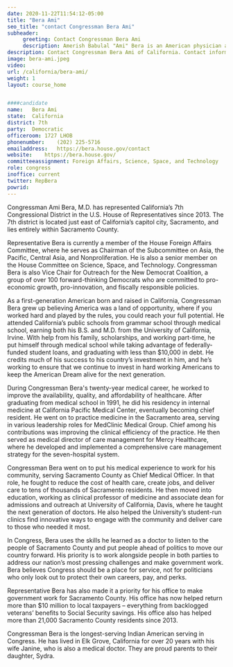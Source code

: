 ```yaml
---
date: 2020-11-22T11:54:12-05:00
title: "Bera Ami"
seo_title: "contact Congressman Bera Ami"
subheader:
     greeting: Contact Congressman Bera Ami 
     description: Amerish Babulal "Ami" Bera is an American physician and politician serving as the U.S. Representative for California's 7th congressional district since 2013.
description: Contact Congressman Bera Ami of California. Contact information for Bera Ami includes email address, phone number, and mailing address.
image: bera-ami.jpeg
video: 
url: /california/bera-ami/
weight: 1
layout: course_home


####candidate
name:	Bera Ami
state:	California
district: 7th
party:	Democratic
officeroom:	1727 LHOB
phonenumber:	(202) 225-5716
emailaddress:	https://bera.house.gov/contact
website:	https://bera.house.gov/
committeeassignment: Foreign Affairs, Science, Space, and Technology
role: congress
inoffice: current
twitter: RepBera
powrid: 
---
```

Congressman Ami Bera, M.D. has represented California’s 7th Congressional District in the U.S. House of Representatives since 2013. The 7th district is located just east of California’s capitol city, Sacramento, and lies entirely within Sacramento County.

Representative Bera is currently a member of the House Foreign Affairs Committee, where he serves as Chairman of the Subcommittee on Asia, the Pacific, Central Asia, and Nonproliferation. He is also a senior member on the House Committee on Science, Space, and Technology. Congressman Bera is also Vice Chair for Outreach for the New Democrat Coalition, a group of over 100 forward-thinking Democrats who are committed to pro-economic growth, pro-innovation, and fiscally responsible policies.

As a first-generation American born and raised in California, Congressman Bera grew up believing America was a land of opportunity, where if you worked hard and played by the rules, you could reach your full potential. He attended California’s public schools from grammar school through medical school, earning both his B.S. and M.D. from the University of California, Irvine. With help from his family, scholarships, and working part-time, he put himself through medical school while taking advantage of federally-funded student loans, and graduating with less than $10,000 in debt. He credits much of his success to his country’s investment in him, and he’s working to ensure that we continue to invest in hard working Americans to keep the American Dream alive for the next generation.

During Congressman Bera's twenty-year medical career, he worked to improve the availability, quality, and affordability of healthcare. After graduating from medical school in 1991, he did his residency in internal medicine at California Pacific Medical Center, eventually becoming chief resident. He went on to practice medicine in the Sacramento area, serving in various leadership roles for MedClinic Medical Group. Chief among his contributions was improving the clinical efficiency of the practice. He then served as medical director of care management for Mercy Healthcare, where he developed and implemented a comprehensive care management strategy for the seven-hospital system.

Congressman Bera went on to put his medical experience to work for his community, serving Sacramento County as Chief Medical Officer. In that role, he fought to reduce the cost of health care, create jobs, and deliver care to tens of thousands of Sacramento residents. He then moved into education, working as clinical professor of medicine and associate dean for admissions and outreach at University of California, Davis, where he taught the next generation of doctors. He also helped the University’s student-run clinics find innovative ways to engage with the community and deliver care to those who needed it most.

In Congress, Bera uses the skills he learned as a doctor to listen to the people of Sacramento County and put people ahead of politics to move our country forward. His priority is to work alongside people in both parties to address our nation’s most pressing challenges and make government work. Bera believes Congress should be a place for service, not for politicians who only look out to protect their own careers, pay, and perks.

Representative Bera has also made it a priority for his office to make government work for Sacramento County. His office has now helped return more than $10 million to local taxpayers – everything from backlogged veterans’ benefits to Social Security savings. His office also has helped more than 21,000 Sacramento County residents since 2013.

Congressman Bera is the longest-serving Indian American serving in Congress. He has lived in Elk Grove, California for over 20 years with his wife Janine, who is also a medical doctor. They are proud parents to their daughter, Sydra.
